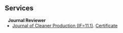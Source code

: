 ## Services

<h4 style="margin:0 10px 0;">Journal Reviewer</h4>

<ul style="margin:0 0 5px;">
  <li>
    <a href="https://www.sciencedirect.com/journal/journal-of-cleaner-production" target="_blank"><autocolor>Journal of Cleaner Production (IF=11.1)</autocolor></a>. 
    <a href="https://yanbingdai.github.io/assets/files/Certificate_JCLP_Recognised.pdf" id="certificate" target="_blank">Certificate</a>
  </li>
</ul>
